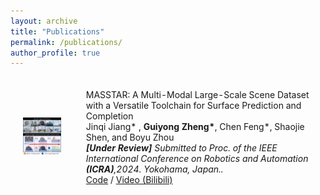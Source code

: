 ```yaml
---
layout: archive
title: "Publications"
permalink: /publications/
author_profile: true
---
```


<html>
    <table style="width:100%;border:0px;border-spacing:0px;border-collapse:separate;margin-right:auto;margin-left:auto;">
          <tr onmouseout="nightsight_stop()" onmouseover="nightsight_start()">
            <td style="padding:20px;width:20%;vertical-align:middle;border-left-style:none;border-bottom-style:none;border-top-style:none;border-right-style:none">
              <img src="../images/MASTAR.jpg" alt="hpp" style="border-style: none" >
            </td>
            <td style="padding:20px;width:80%;vertical-align:middle;border-left-style:none;border-bottom-style:none;border-top-style:none;border-right-style:none">
                <papertitle>MASSTAR: A Multi-Modal Large-Scale Scene Dataset with a Versatile Toolchain for Surface Prediction and Completion
                </papertitle>
              <br>
                Jinqi Jiang* , <strong>Guiyong Zheng*</strong>, Chen Feng*, Shaojie Shen, and Boyu Zhou
              <br>
              <em><strong>[Under Review]</strong>  Submitted to Proc. of the IEEE International Conference on Robotics and Automation <strong>(ICRA)</strong>,2024. Yokohama, Japan..</em><br>
              <!-- <a href="https://ieeexplore.ieee.org/document/10243098">Paper</a> /
              <a href="https://arxiv.org/abs/2306.03207">Arxiv</a> / -->
              <a href="https://github.com/SYSU-STAR/MASSTAR">Code</a> /
              <!-- <a href="https://youtu.be/oR9MlfL86Vw">Video (Youtube)</a> / -->
              <a href="https://www.bilibili.com/video/BV1fy4y1F7Z6/?spm_id_from=333.999.0.0&vd_source=7d9ba13550e9ec24b6bf69d5c3ff3">Video (Bilibili)</a>
            </td>
          </tr>
    </table>
</html>

<!-- <hr>
<script type='text/javascript' id='clustrmaps' src='//cdn.clustrmaps.com/map_v2.js?cl=ffffff&w=300&t=n&d=W25Fdb-NQUH1UObkKuunx_1va-9MG_ZujLrO3eIij5c'></script> -->

